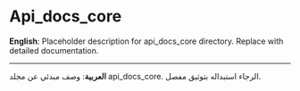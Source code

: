 # Api_docs_core

**English**: Placeholder description for api_docs_core directory. Replace with detailed documentation.

---

**العربية**: وصف مبدئي عن مجلد api_docs_core. الرجاء استبداله بتوثيق مفصل.
